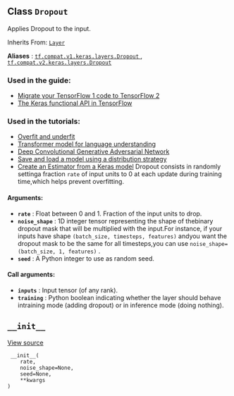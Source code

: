 

## Class  `Dropout` 
Applies Dropout to the input.

Inherits From: [ `Layer` ](https://tensorflow.google.cn/api_docs/python/tf/keras/layers/Layer)

**Aliases** : [ `tf.compat.v1.keras.layers.Dropout` ](/api_docs/python/tf/keras/layers/Dropout), [ `tf.compat.v2.keras.layers.Dropout` ](/api_docs/python/tf/keras/layers/Dropout)

### Used in the guide:
- [Migrate your TensorFlow 1 code to TensorFlow 2](https://tensorflow.google.cn/guide/migrate)
- [The Keras functional API in TensorFlow](https://tensorflow.google.cn/guide/keras/functional)


### Used in the tutorials:
- [Overfit and underfit](https://tensorflow.google.cn/tutorials/keras/overfit_and_underfit)
- [Transformer model for language understanding](https://tensorflow.google.cn/tutorials/text/transformer)
- [Deep Convolutional Generative Adversarial Network](https://tensorflow.google.cn/tutorials/generative/dcgan)
- [Save and load a model using a distribution strategy](https://tensorflow.google.cn/tutorials/distribute/save_and_load)
- [Create an Estimator from a Keras model](https://tensorflow.google.cn/tutorials/estimator/keras_model_to_estimator)
Dropout consists in randomly settinga fraction  `rate`  of input units to 0 at each update during training time,which helps prevent overfitting.

#### Arguments:
- **`rate`** : Float between 0 and 1. Fraction of the input units to drop.
- **`noise_shape`** : 1D integer tensor representing the shape of thebinary dropout mask that will be multiplied with the input.For instance, if your inputs have shape `(batch_size, timesteps, features)`  andyou want the dropout mask to be the same for all timesteps,you can use  `noise_shape=(batch_size, 1, features)` .
- **`seed`** : A Python integer to use as random seed.


#### Call arguments:
- **`inputs`** : Input tensor (of any rank).
- **`training`** : Python boolean indicating whether the layer should behave intraining mode (adding dropout) or in inference mode (doing nothing).


##  `__init__` 
[View source](https://github.com/tensorflow/tensorflow/blob/r2.0/tensorflow/python/keras/layers/core.py#L133-L138)

```
 __init__(
    rate,
    noise_shape=None,
    seed=None,
    **kwargs
)
 
```

